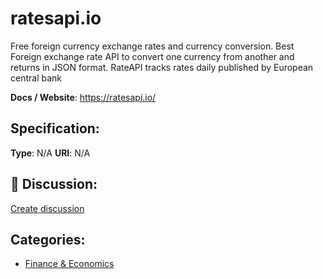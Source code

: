 # ratesapi.io


Free foreign currency exchange rates and currency conversion. Best Foreign exchange rate API to convert one currency from another and returns in JSON format.  RateAPI tracks rates daily published by European central bank

**Docs / Website**: https://ratesapi.io/

## Specification:
**Type**:  N/A 
**URI**:  N/A 

## 💬 Discussion:
[Create discussion](link)

## Categories:
- [Finance & Economics](https://github.com/apis-list/apis-list#finance-and-economics)





